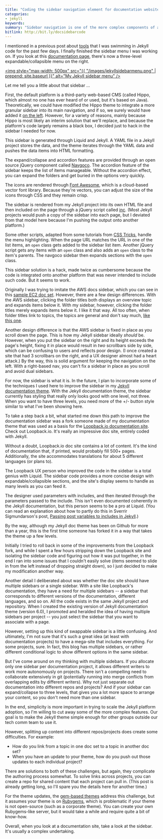 ```yaml
---
title: "Coding the sidebar navigation element for documentation websites"
categories:
- jekyll
keywords: 
summary: "Sidebar navigation is one of the more complex components of a documentation site, and it is critical for helping users understand and find documentation. I hacked together a sidebar menu for a doc site that's hosted on a somewhat inflexible platform, using Jekyll to generate the sidebar. Important features of a documentation sidebar include multiple levels of depth, expand/collapse options, accordion effects, fixed navigation, dynamic menu highlighting, and more."
bitlink: http://bit.ly/docsidebarcode
---
```


I mentioned in a previous post about [tools](https://idratherbewriting.com/2016/10/17/my-gravity-towards-tools/) that I was swimming in Jekyll code for the past few days. I finally finished the sidebar menu I was working on. If you look at this [documentation page](https://developer.amazon.com/public/solutions/devices/fire-tv/docs/getting-started-developing-apps-and-games-for-amazon-fire-tv), there's now a three-level expandable/collapsible menu on the right. 

<a href="https://developer.amazon.com/public/solutions/devices/fire-tv/docs/getting-started-developing-apps-and-games-for-amazon-fire-tv"><img style="max-width: 500px" src="{{ "/images/jekyllsidebarmenu.png" | prepend: site.baseurl }}" alt="My Jekyll sidebar menu" /></a>

Let me tell you a little about that sidebar ... 

First, the default platform is a third-party web-based CMS (called Hippo, which almost no one has ever heard of or used, but it's based on Java). Theoretically, we could have modified the Hippo theme to integrate a more granular sidebar into its main navigation, and if so, we surely would have added it [on the left](https://www.cherryleaf.com/blog/2016/09/have-amazon-dropbox-microsoft-and-google-got-their-information-design-wrong/). However, for a variety of reasons, mainly because Hippo is most likely an interim solution that we'll replace, and because the platform's code largely remains a black box, I decided just to hack in the sidebar I needed for now. 

This sidebar is generated through Liquid and Jekyll. A YAML file in a Jekyll project stores the data, and the theme iterates through the YAML data and pushes the data items into HTML formatting. 

The expand/collapse and accordion features are provided through an open source jQuery component called [Navgoco](https://github.com/tefra/navgoco). The accordion feature of the sidebar keeps the list of items manageable. Without the accordion effect, you can expand the folders and get buried in the options very quickly.

The icons are rendered through [Font Awesome](http://fontawesome.io/icons/), which is a cloud-based vector font library. Because they're vectors, you can adjust the size of the icons through CSS and they remain crisp.

The sidebar is rendered from my Jekyll project into its own HTML file and then included on the page through a jQuery script called [inc](http://johannburkard.de/blog/programming/javascript/inc-a-super-tiny-client-side-include-javascript-jquery-plugin.html). (Most Jekyll projects would push a copy of the sidebar into each page, but I deviated from that model here because I'm pushing the output onto another platform.) 

Some other scripts, adapted from some tutorials from [CSS Tricks](https://css-tricks.com), handle the menu highlighting. When the page URL matches the URL in one of the list items, an `open` class gets added to the sidebar list item. Another jQuery script gets any items with an `open` class and also adds an `open` class to the item's parents. The navgoco sidebar then expands sections with the `open` class.

This sidebar solution is a hack, made twice as cumbersome because the code is integrated onto another platform that was never intended to include such code. But it seems to work.

Originally I was trying to imitate the AWS docs sidebar, which you can see in this [sample EC2 doc set](http://docs.aws.amazon.com/AWSEC2/latest/UserGuide/concepts.html). However, there are a few design differences. With the AWS sidebar, clicking the folder titles both displays an overview topic and expands items below it. With my sidebar, however, clicking the folder titles merely expands items below it. I like it that way. All too often, when folder titles link to topics, the topics are general and don't say much, [like this one](http://docs.aws.amazon.com/AWSEC2/latest/UserGuide/ec2-tutorials.html).

Another design difference is that the AWS sidebar is fixed in place as you scroll down the page. This is how my Jekyll sidebar ideally *should* be. However, when you put the sidebar on the right and its height exceeds the page's height, fixing it in place would result in *two* scrollbars side by side, which can be confusing to users and reflects poor design. (I once created a site that had 3 scrollbars on the right, and a UX designer almost had a heart attack.) By the way, this is solid argument for keeping the navigation on the left. With a right-based nav, you can't fix a sidebar in place as you scroll and avoid dual sidebars.

For now, the sidebar is what it is. In the future, I plan to incorporate some of the techniques I used here to improve the sidebar in my [Jekyll documentation theme](https://idratherbewriting.com/documentation-theme-jekyll/). With the Jekyll documentation theme, the sidebar currently has styling that really only looks good with one level, not three. When you want to have three levels, you need more of the +/- button style similar to what I've been showing here.

To take a step back a bit, what started me down this path to improve the documentation sidebar was a fork someone made of my documentation theme that was used as a basis for the [Loopback.io documentation site](http://loopback.io/doc/). Check out Loopback.io. It's really an impressive doc site, entirely coded with Jekyll.

Without a doubt, Loopback.io doc site contains a lot of content. It's the kind of documentation that, if printed, would probably fill 500+ pages. Additionally, the site accommodates translations for about 5 different languages (or plans to). 

The Loopback UX person who improved the code in the sidebar is a total genius with Liquid. The sidebar code provides a more concise design with expandable/collapsible sections, and the site's display seems to handle as many levels as you can feed it. 

The designer used parameters with includes, and then iterated through the parameters passed to the include. This isn't even documented coherently in the Jekyll documentation, but this person seems to be a pro at Liquid. (You can read an explanation about how to partly do this in Sverrir Sigmundarson's post, [Passing post variables to includes in Jekyll](https://blog.sverrirs.com/2016/10/jekyll-passing-post-variables-to-includes.html).)

By the way, although my Jekyll doc theme has been on Github for more than a year, this is the first time someone has forked it in a way that takes the theme up a few levels.

Initially I tried to roll back in some of the improvements from the Loopback fork, and while I spent a few hours stripping down the Loopback site and isolating the sidebar code and figuring out how it was put together, in the end I ran into some issues that I couldn't easily solve (items seemed to slide in from the left instead of dropping straight down), so I just decided to make my modification another way.

Another detail I deliberated about was whether the doc site should have multiple sidebars or a single sidebar. With a site like Loopback's documentation, they have a need for multiple sidebars -- a sidebar that corresponds to different versions of the documentation, different languages, and so on. All the code exists in the same Jekyll project and repository. When I created the existing version of Jekyll documentation theme (version 6.0), I promoted and heralded the idea of having multiple sidebars per project -- you just select the sidebar that you want to associate with a page.

However, setting up this kind of swappable sidebar is a little confusing. And ultimately, I'm not sure that it's such a great idea (at least with documentation projects) to have a mega-site that includes everything. For some projects, sure. In fact, this blog has multiple sidebars, or rather different conditional logic to show different options in the same sidebar.

But I've come around on my thinking with multiple sidebars. If you allocate only one sidebar per documentation project, it allows different writers to work more autonomously on projects. There isn't a compelling need to collaborate extensively in git (potentially running into merge conflicts from overlapping edits by different writers). Why not just separate out documentation into different repos and projects? And if your sidebar can expand/collapse to three levels, that gives you a lot more space to arrange your content, so you don't need more than one sidebar.

In the end, simplicity is more important in trying to scale the Jekyll platform adoption, so I'm willing to cut away some of the more complex features. Our goal is to make the Jekyll theme simple enough for other groups outside our tech comm team to use it.

However, splitting up content into different repos/projects does create some difficulties. For example:

*  How do you link from a topic in one doc set to a topic in another doc set?
*  When you have an update to your theme, how do you push out those updates to each individual project?

There are solutions to both of these challenges, but again, they complicate the authoring process somewhat. To solve links across projects, you can create a repo for shared content that each project can pull in. (This post is already getting long, so I'll spare you the details here for another time.)

For the theme updates, the [gem-based themes](https://www.chrisanthropic.com/blog/2016/creating-gem-based-themes-for-jekyll/) address this challenge, but it assumes your theme is on [Rubygems](https://rubygems.org/), which is problematic if your theme is not open-source (such as a corporate theme). You can create your own Rubygems-like server, but it would take a while and require quite a bit of know-how.

Overall, when you look at a documentation site, take a look at the sidebar. It's usually a complex undertaking.








